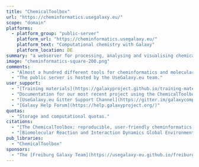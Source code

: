 ```yaml
---
title: "ChemicalToolbox"
url: "https://cheminformatics.usegalaxy.eu/"
scope: "domain"
platforms:
  - platform_group: "public-server"
    platform_url: "https://cheminformatics.usegalaxy.eu/"
    platform_text: "Computational chemistry with Galaxy"
    platform_location: DE
summary: "a webserver for processing, analysing and visualising chemical data, and performing molecular simulations."
image: "cheminformatics-square-200.png"
comments:
  - "Almost a hundred different tools for cheminformatics and molecular dynamics have been integrated into the ChemicalToolbox"
  - "The public server is hosted by the UseGalaxy.eu team."
user_support:
  - "[Training materials](https://galaxyproject.github.io/training-material/topics/computational-chemistry)"
  - "Documentation for our most recent project using the ChemicalToolbox, [Virtual screening of the SARS-CoV-2 main protease](https://covid19.galaxyproject.org/cheminformatics)."
  - "[UseGalaxy.eu Gitter Support Channel](https://gitter.im/galaxycomputationalchemistry/Lobby)"
  - "[Galaxy Help Forum](https://help.galaxyproject.org/)"
quotas:
  - "Storage and computational quotas."
citations:
  - "[The ChemicalToolbox: reproducible, user-friendly cheminformatics analysis on the Galaxy platform](https://doi.org/10.1186/s13321-020-00442-7), Simon A. Bray, Xavier Lucas, Anup Kumar & Björn A. Grüning. *Journal of Cheminformatics*, volume 12, Article number: 40 (2020)"
  - "[Biomolecular Reaction and Interaction Dynamics Global Environment (BRIDGE)](https://doi.org/10.1093/bioinformatics/btz107), Tharindu Senapathi, Simon Bray, Christopher B Barnett, Björn Grüning & Kevin J Naidoo *Bioinformatics*, Volume 35, Issue 18, Pages 3508–3509"
pub_libraries:
  - "ChemicalToolbox"
sponsors:
  - "The [Freiburg Galaxy Team](https://usegalaxy-eu.github.io/freiburg/) but also collectively by groups and individuals from across Europe"
---
```

